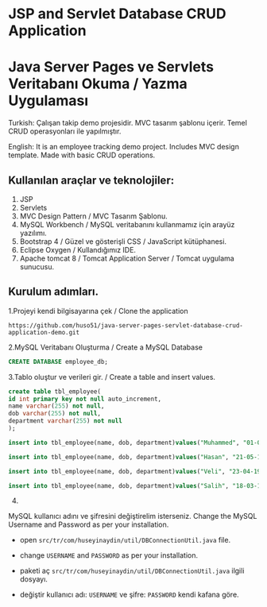 # JSP and Servlet Database CRUD Application
# Java Server Pages ve Servlets Veritabanı Okuma / Yazma Uygulaması
Turkish:
Çalışan takip demo projesidir. 
MVC tasarım şablonu içerir. 
Temel CRUD operasyonları ile yapılmıştır.

English:
It is an employee tracking demo project.
Includes MVC design template.
Made with basic CRUD operations.

## Kullanılan araçlar ve teknolojiler:

1. JSP
2. Servlets
3. MVC Design Pattern / MVC Tasarım Şablonu.
4. MySQL Workbench / MySQL veritabanını kullanmamız için arayüz yazılımı.
5. Bootstrap 4 / Güzel ve gösterişli CSS / JavaScript kütüphanesi.
6. Eclipse Oxygen / Kullandığımız IDE.
7. Apache tomcat 8 / Tomcat Application Server / Tomcat uygulama sunucusu.

## Kurulum adımları.

1.Projeyi kendi bilgisayarına çek / Clone the application

```
https://github.com/huso51/java-server-pages-servlet-database-crud-application-demo.git
```

2.MySQL Veritabanı Oluşturma / Create a MySQL Database

```sql
CREATE DATABASE employee_db;
```

3.Tablo oluştur ve verileri gir. / Create a table and insert values.

```sql
create table tbl_employee(
id int primary key not null auto_increment,
name varchar(255) not null,
dob varchar(255) not null,
department varchar(255) not null
);

insert into tbl_employee(name, dob, department)values("Muhammed", "01-01-571", "Prophet");

insert into tbl_employee(name, dob, department)values("Hasan", "21-05-1992", "Testing");

insert into tbl_employee(name, dob, department)values("Veli", "23-04-1988", "Development");

insert into tbl_employee(name, dob, department)values("Salih", "18-03-1989", "Support");
```

4.
MySQL kullanıcı adını ve şifresini değiştirelim isterseniz.
Change the MySQL Username and Password as per your installation.

+ open `src/tr/com/huseyinaydin/util/DBConnectionUtil.java` file.
+ change `USERNAME` and `PASSWORD` as per your installation.

+ paketi aç `src/tr/com/huseyinaydin/util/DBConnectionUtil.java` ilgili dosyayı.
+ değiştir kullanıcı adı: `USERNAME` ve şifre: `PASSWORD` kendi kafana göre.